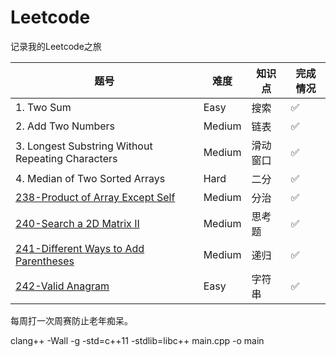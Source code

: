 # Leetcode
记录我的Leetcode之旅


|  题号   | 难度  | 知识点   | 完成情况  |
|  ----  | ----  | ----  | ----  |
| 1. Two Sum| Easy |搜索 | ✅ |
|2. Add Two Numbers |  Medium|链表 | ✅ |
|3. Longest Substring Without Repeating Characters|Medium|滑动窗口| ✅|
|4. Median of Two Sorted Arrays|Hard|二分| ✅|
|[238-Product of Array Except Self](https://github.com/liusy58/Leetcode/tree/master/238-Product%20of%20Array%20Except%20Self)|Medium|分治|✅|
|[240-Search a 2D Matrix II](https://github.com/liusy58/Leetcode/tree/master/240-Search%20a%202D%20Matrix%20II)|Medium|思考题|✅|
|[241-Different Ways to Add Parentheses](https://github.com/liusy58/Leetcode/tree/master/241-Different%20Ways%20to%20Add%20Parentheses)|Medium|递归|✅|
|[242-Valid Anagram](https://github.com/liusy58/Leetcode/tree/master/242-Valid%20Anagram)|Easy|字符串|✅|


每周打一次周赛防止老年痴呆。

clang++ -Wall -g -std=c++11 -stdlib=libc++ main.cpp -o main
